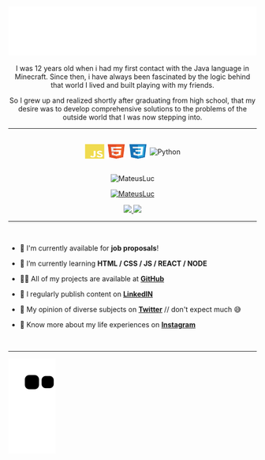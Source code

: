 <div align="center">
	<br>
	<a href="https://github.com/MateusLuc">
		<img src="header.svg" width="800" height="100" alt="Hi!">
	</a>

  <p>I was 12 years old when i had my first contact with the Java language in Minecraft. Since then, i have always been fascinated by the logic behind that world I lived and built playing with my friends.

  So I grew up and realized shortly after graduating from high school, that my desire was to develop comprehensive solutions to the problems of the outside world that I was now stepping into.</p>

</div>
<hr>
<div align="center" style="display: inline_block"><br>
  <img align="center" alt="Js" height="30" width="40" src="https://raw.githubusercontent.com/devicons/devicon/master/icons/javascript/javascript-plain.svg">
  <img align="center" alt="HTML" height="30" width="40" src="https://raw.githubusercontent.com/devicons/devicon/master/icons/html5/html5-original.svg">
  <img align="center" alt="CSS" height="30" width="40" src="https://raw.githubusercontent.com/devicons/devicon/master/icons/css3/css3-original.svg">
  <img align="center" alt="Python" height="30" width="40" src="https://cdn.jsdelivr.net/gh/devicons/devicon/icons/python/python-original.svg">
</div>
<br>
<div align="center">
    <p>
        <img src="https://komarev.com/ghpvc/?username=MateusLuc&label=Profile%20views&color=0e75b6&style=flat" alt="MateusLuc"/>
    </p>
    <p>
        <a href="https://github.com/ryo-ma/github-profile-trophy"><img src="https://github-profile-trophy.vercel.app/?username=MateusLuc" alt="MateusLuc"/></a>
    </p>
    <a href="https://github.com/MateusLuc">
        <img height="180em" src="https://github-readme-stats.vercel.app/api?username=MateusLuc&show_icons=true&theme=codeSTACKr&include_all_commits=true&count_private=true"/>
        <img height="180em" src="https://github-readme-stats.vercel.app/api/top-langs/?username=MateusLuc&layout=compact&langs_count=6&card_width=400px&theme=codeSTACKr"/>
    </a>
</div>
<hr>
<br>

-   🔭 I'm currently available for **job proposals**!

-   🌱 I’m currently learning **HTML / CSS / JS / REACT / NODE**

<!-- -   👯 I’m contributing to the the open-source community via [???] -->

<!-- -   🤝 And also with test automation frameworks [???] -->

-   👨‍💻 All of my projects are available at **[GitHub](https://github.com/MateusLuc)**

-   📝 I regularly publish content on **[LinkedIN](https://linkedin.com/in/dev-mateus)**

-   💬 My opinion of diverse subjects on **[Twitter](https://twitter.com/TeusDev)** // don't expect much 😅

<!-- -   📫 How to reach me **mail** -->

-   📄 Know more about my life experiences on **[Instagram](https://instagram.com/mt.luc)**

<br>
<hr>
<div>

![Snake animation](https://github.com/MateusLuc/MateusLuc/blob/output/github-contribution-grid-snake.svg)

</div>
